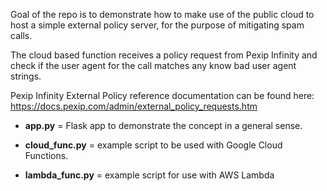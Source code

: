 Goal of the repo is to demonstrate how to make use of the public cloud to host a simple external policy server, for the purpose of mitigating spam calls.

The cloud based function receives a policy request from Pexip Infinity and check if the user agent for the call matches any know bad user agent strings.

Pexip Infinity External Policy reference documentation can be found here: https://docs.pexip.com/admin/external_policy_requests.htm


- **app.py** = Flask app to demonstrate the concept in a general sense.

- **cloud_func.py** = example script to be used with Google Cloud Functions.

- **lambda_func.py** = example script for use with AWS Lambda


